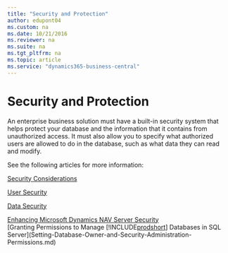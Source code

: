 ```yaml
---
title: "Security and Protection"
author: edupont04
ms.custom: na
ms.date: 10/21/2016
ms.reviewer: na
ms.suite: na
ms.tgt_pltfrm: na
ms.topic: article
ms.service: "dynamics365-business-central"
---
```

# Security and Protection

An enterprise business solution must have a built-in security system that helps protect your database and the information that it contains from unauthorized access. It must also allow you to specify what authorized users are allowed to do in the database, such as what data they can read and modify. 

See the following articles for more information:

[Security Considerations](Security-Considerations.md)  

[User Security](user-security.md)  

[Data Security](Data-Security.md)  

[Enhancing Microsoft Dynamics NAV Server Security](Enhancing-Microsoft-Dynamics-NAV-Server-Security.md)  
[Granting Permissions to Manage [!INCLUDE[prodshort](../developer/includes/prodshort.md)] Databases in SQL Server](Setting-Database-Owner-and-Security-Administration-Permissions.md)  